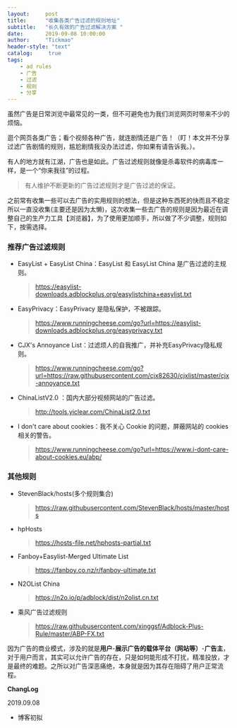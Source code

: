 ```yaml
---
layout:     post
title:      "收集各类广告过滤的规则地址"
subtitle:   "长久有效的广告过滤解决方案 "
date:       2019-09-08 10:00:00
author:     "Tickmao"
header-style: "text"
catalog:     true
tags:
    - ad rules
    - 广告
    - 过滤
    - 规则
    - 分享
---
```


虽然广告是日常浏览中最常见的一类，但不可避免也为我们浏览网页时带来不少的烦恼。

逛个网页各类广告；看个视频各种广告，就连剧情还是广告！（盯！本文并不分享过滤广告剧情的规则，尴尬剧情我没办法过滤，你如果有请告诉我。）。

有人的地方就有江湖，广告也是如此。广告过滤规则就像是杀毒软件的病毒库一样，是一个“你来我往”的过程。

> 有人维护不断更新的广告过滤规则才是广告过滤的保证。

之前常有收集一些可以去广告的实用规则的想法，但是这种东西死的快而且不稳定所以一直没收集(主要还是因为太懒)，这次收集一些去广告的规则是因为最近在调整自己的生产力工具【浏览器】，为了使用更加顺手，所以做了不少调整，规则如下，按需选择。

### 推荐广告过滤规则
- EasyList + EasyList China：EasyList 和 EasyList China 是广告过滤的主规则。
  > https://easylist-downloads.adblockplus.org/easylistchina+easylist.txt
- EasyPrivacy：EasyPrivacy 是隐私保护，不被跟踪。
  > https://www.runningcheese.com/go?url=https://easylist-downloads.adblockplus.org/easyprivacy.txt
- CJX's Annoyance List：过滤烦人的自我推广，并补充EasyPrivacy隐私规则。
  > https://www.runningcheese.com/go?url=https://raw.githubusercontent.com/cjx82630/cjxlist/master/cjx-annoyance.txt
- ChinaListV2.0 ：国内大部分视频网站的广告过滤。
  > http://tools.yiclear.com/ChinaList2.0.txt
- I don't care about cookies：我不关心 Cookie 的问题，屏蔽网站的 cookies 相关的警告。
  > https://www.runningcheese.com/go?url=https://www.i-dont-care-about-cookies.eu/abp/

### 其他规则
- StevenBlack/hosts(多个规则集合)
  > https://raw.githubusercontent.com/StevenBlack/hosts/master/hosts
- hpHosts
  > https://hosts-file.net/hphosts-partial.txt
- Fanboy+Easylist-Merged Ultimate List
  > https://fanboy.co.nz/r/fanboy-ultimate.txt
- N2OList China
  > https://n2o.io/p/adblock/dist/n2olist.cn.txt
- 乘风广告过滤规则
  > https://raw.githubusercontent.com/xinggsf/Adblock-Plus-Rule/master/ABP-FX.txt

因为广告的商业模式，涉及的就是**用户**-**展示广告的载体平台（网站等）**-**广告主**，对于用户而言，其实可以允许广告的存在，只是如何能形成不打扰，精准投放，才是最终的难题。之所以对广告深恶痛绝，本身就是因为其存在阻碍了用户正常流程。

**ChangLog**

2019.09.08

- 博客初拟